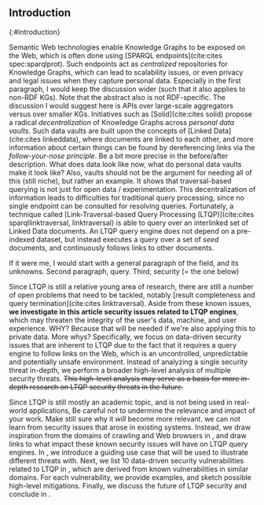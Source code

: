 ## Introduction
{:#introduction}

Semantic Web technologies enable Knowledge Graphs to be exposed on the Web,
which is often done using [SPARQL endpoints](cite:cites spec:sparqlprot).
Such endpoints act as *centralized* repositories for Knowledge Graphs,
which can lead to scalability issues, or even privacy and legal issues when they capture personal data.
<span class="comment" data-author="RV">Especially in the first paragraph, I would keep the discussion wider (such that it also applies to non-RDF KGs). Note that the abstract also is not RDF-specific. The discussion I would suggest here is APIs over large-scale aggregators versus over smaller KGs.</span>
Initiatives such as [Solid](cite:cites solid) propose a radical *decentralization* of Knowledge Graphs across *personal data vaults*.
Such data vaults are built upon the concepts of [Linked Data](cite:cites linkeddata),
where documents are linked to each other, and more information about certain things can be found by dereferencing links via the *follow-your-nose principle*.
<span class="comment" data-author="RV">Be a bit more precise in the before/after description. What does data look like now, what do personal data vaults make it look like? Also, vaults should not be the argument for needing all of this (still niche), but rather an example. It shows that traversal-based querying is not just for open data / experimentation.</span>
This decentralization of information leads to difficulties for traditional query processing,
since no single endpoint can be consulted for resolving queries.
Fortunately, a technique called [Link-Traversal-based Query Processing (LTQP)](cite:cites sparqllinktraversal, linktraversal)
is able to query over an interlinked set of Linked Data documents.
An LTQP query engine does not depend on a pre-indexed dataset,
but instead executes a query over a set of *seed* documents,
and continuously follows links to other documents.

<span class="comment" data-author="RV">If it were me, I would start with a general paragraph of the field, and its unknowns. Second paragraph, query. Third, security (= the one below)</span>

Since LTQP is still a relative young area of research,
there are still a number of open problems that need to be tackled,
notably [result completeness and query termination](cite:cites linktraversal).
Aside from these known issues, **we investigate in this article security issues related to LTQP engines**,
which may threaten the integrity of the user's data, machine, and user experience.
<span class="comment" data-author="RV">WHY? Because that will be needed if we're also applying this to private data. More whys?</span>
Specifically, we focus on data-driven security issues that are inherent to LTQP due to the fact that it requires a query engine to follow links on the Web,
which is an uncontrolled, unpredictable and potentially unsafe environment.
Instead of analyzing a single security threat in-depth,
we perform a broader high-level analysis of multiple security threats.
<del class="comment" data-author="RV">This high-level analysis may serve as a basis for more in-depth research on LTQP security threats in the future.</del>

Since LTQP is <span class="rephrase" data-author="RV">still mostly an academic topic, and is not being used in real-world applications,</span>
<span class="comment" data-author="RV">Be careful not to undermine the relevance and impact of your work. Make still sure why it <em>will</em> become more relevant.</span>
we can not learn from security issues that arose in existing systems.
Instead, we draw inspiration from the domains of crawling and Web browsers in [](#related-work),
and draw links to what impact these known security issues will have on LTQP query engines.
In [](#use-case), we introduce a guiding use case that will be used to illustrate different threats with.
Next, we list 10 data-driven security vulnerabilities related to LTQP in [](#threats),
which are derived from known vulnerabilities in similar domains.
For each vulnerability, we provide examples, and sketch possible high-level mitigations.
Finally, we discuss the future of LTQP security and conclude in [](#conclusions).
